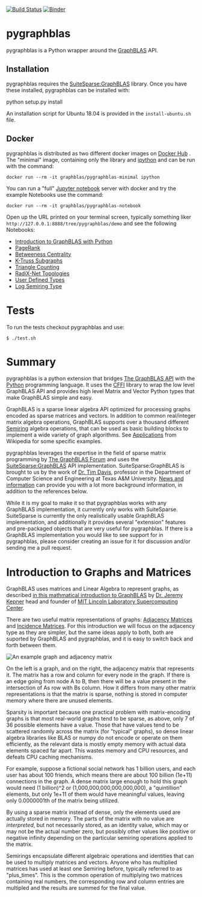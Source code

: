[![Build Status](https://travis-ci.org/michelp/pygraphblas.svg?branch=master)](https://travis-ci.org/michelp/pygraphblas)
[![Binder](https://mybinder.org/badge_logo.svg)](https://mybinder.org/v2/gh/michelp/pygraphblas/v4.0.2?filepath=pygraphblas%2Fdemo%2FIntroduction-to-GraphBLAS-with-Python.ipynb)
<br />
# pygraphblas

pygraphblas is a Python wrapper around the
[GraphBLAS](http://graphblas.org) API.

## Installation

pygraphblas requires the
[SuiteSparse:GraphBLAS](http://faculty.cse.tamu.edu/davis/GraphBLAS.html)
library.  Once you have these installed, pygraphblas can be installed
with:

  python setup.py install

An installation script for Ubuntu 18.04 is provided in the `install-ubuntu.sh` file.

## Docker 

pygraphblas is distributed as two different docker images on [Docker
Hub](https://cloud.docker.com/repository/docker/pygraphblas/pygraphblas/general)
.  The "minimal" image, containing only the library and
[ipython](https://ipython.org/) and can be run with the command:

    docker run --rm -it graphblas/pygraphblas-minimal ipython

You can run a "full" [Jupyter notebook](https://jupyter.org/) server
with docker and try the example Notebooks use the command:

    docker run --rm -it graphblas/pygraphblas-notebook

Open up the URL printed on your terminal screen, typically something
liker `http://127.0.0.1:8888/tree/pygraphblas/demo` and see the
following Notebooks:

 - [Introduction to GraphBLAS with Python](./pygraphblas/demo/Introduction-to-GraphBLAS-with-Python.ipynb)
 - [PageRank](./pygraphblas/demo/PageRank.ipynb)
 - [Betweeness Centrality](./pygraphblas/demo/BetweenessCentrality.ipynb)
 - [K-Truss Subgraphs](./pygraphblas/demo/K-Truss.ipynb)
 - [Triangle Counting](./pygraphblas/demo/Triangle-Counting.ipynb)
 - [RadiX-Net Topologies](./pygraphblas/demo/RadiX-Net-with-pygraphblas.ipynb)
 - [User Defined Types](./pygraphblas/demo/User-Defined-Types.ipynb)
 - [Log Semiring Type](./pygraphblas/demo/Log-Semiring.ipynb)

# Tests

To run the tests checkout pygraphblas and use:

    $ ./test.sh

# Summary

pygraphblas is a python extension that bridges [The GraphBLAS
API](http://graphblas.org) with the [Python](https://python.org)
programming language.  It uses the
[CFFI](https://cffi.readthedocs.io/en/latest/) library to wrap the low
level GraphBLAS API and provides high level Matrix and Vector Python
types that make GraphBLAS simple and easy.

GraphBLAS is a sparse linear algebra API optimized for processing
graphs encoded as sparse matrices and vectors.  In addition to common
real/integer matrix algebra operations, GraphBLAS supports over a
thousand different [Semiring](https://en.wikipedia.org/wiki/Semiring)
algebra operations, that can be used as basic building blocks to
implement a wide variety of graph algorithms. See
[Applications](https://en.wikipedia.org/wiki/Semiring#Applications)
from Wikipedia for some specific examples.

pygraphblas leverages the expertise in the field of sparse matrix
programming by [The GraphBLAS Forum](http://graphblas.org) and uses
the
[SuiteSparse:GraphBLAS](http://faculty.cse.tamu.edu/davis/GraphBLAS.html)
API implementation. SuiteSparse:GraphBLAS is brought to us by the work
of [Dr. Tim Davis](http://faculty.cse.tamu.edu/davis/welcome.html),
professor in the Department of Computer Science and Engineering at
Texas A&M University.  [News and
information](http://faculty.cse.tamu.edu/davis/news.html) can provide
you with a lot more background information, in addition to the
references below.

While it is my goal to make it so that pygraphblas works with any
GraphBLAS implementation, it currently only works with SuiteSparse.
SuiteSparse is currently the only realistically usable GraphBLAS
implementation, and additionally it provides several "extension"
features and pre-packaged objects that are very useful for
pygraphblas.  If there is a GraphBLAS implementation you would like to
see support for in pygraphblas, please consider creating an issue for
it for discussion and/or sending me a pull request.

# Introduction to Graphs and Matrices

GraphBLAS uses matrices and Linear Algebra to represent graphs, as
described [in this mathmatical introduction to
GraphBLAS](http://www.mit.edu/~kepner/GraphBLAS/GraphBLAS-Math-release.pdf)
by [Dr. Jeremy Kepner](http://www.mit.edu/~kepner/) head and founder
of [MIT Lincoln Laboratory Supercomputing
Center](http://news.mit.edu/2016/lincoln-laboratory-establishes-supercomputing-center-0511).

There are two useful matrix representations of graphs: [Adjacency
Matrices](https://en.wikipedia.org/wiki/Adjacency_matrix) and
[Incidence Matrices](https://en.wikipedia.org/wiki/Incidence_matrix).
For this introduction we will focus on the adjacency type as they are
simpler, but the same ideas apply to both, both are suported by
GraphBLAS and pygraphblas, and it is easy to switch back and forth
between them.

![An example graph and adjacency matrix](./docs/AdjacencyMatrixBFS.png)

On the left is a graph, and on the right, the adjacency matrix that
represents it. The matrix has a row and column for every node in the
graph.  If there is an edge going from node A to B, then there will be
a value present in the intersection of As row with Bs column.  How it
differs from many other matrix representations is that the matrix is
sparse, nothing is stored in computer memory where there are unused
elements.

Sparsity is important because one practical problem with
matrix-encoding graphs is that most real-world graphs tend to be
sparse, as above, only 7 of 36 possible elements have a value. Those
that have values tend to be scattered randomly across the matrix
(for "typical" graphs), so dense linear algebra libraries like BLAS or
numpy do not encode or operate on them efficiently, as the relevant
data is mostly empty memory with actual data elements spaced far
apart.  This wastes memory and CPU resources, and defeats CPU caching
mechanisms.

For example, suppose a fictional social network has 1 billion users,
and each user has about 100 friends, which means there are about 100
billion (1e+11) connections in the graph.  A dense matrix large enough
to hold this graph would need (1 billion)^2 or
(1,000,000,000,000,000,000), a "quintillion" elements, but only 1e+11
of them would have meaningful values, leaving only 0.0000001th of the
matrix being utilized.

By using a sparse matrix instead of dense, only the elements used are
actually stored in memory. The parts of the matrix with no value are
*interpreted*, but not necessarily stored, as an identity value, which
may or may not be the actual number zero, but possibly other values
like positive or negative infinity depending on the particular
semiring operations applied to the matrix.

Semirings encapsulate different algebraic operations and identities
that can be used to multiply matrices and vectors.  Anyone who has
multiplied matrices has used at least one Semiring before, typically
referred to as "plus_times".  This is the common operation of
multiplying two matrices containing real numbers, the corresponding row
and column entries are multipled and the results are summed for the
final value.
